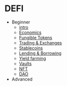 # DEFI

- Beginner
  * [intro](beginner/defi.md)
  * [Economics](beginner/economics/economics.md)
  * [Fungible Tokens](beginner/tokens/README.md)
  * [Trading & Exchanges](beginner/trading/README.md)
  * [Stablecoins](beginner/stablecoins/README.md)
  * [Lending & Borrowing](beginner/lending/README.md)
  * [Yield farming](beginner/yield-farming/README.md)
  * [Vaults](beginner/vaults/README.md)
  * [NFT](beginner/nft/README.md)
  * [DAO](beginner/dao/README.md)
- Advanced
